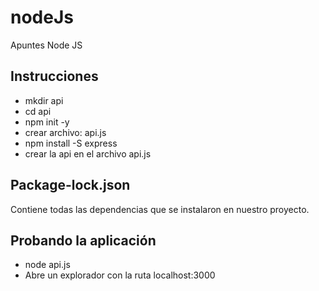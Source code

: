 # nodeJs
Apuntes Node JS

## Instrucciones
* mkdir api
* cd api
* npm init -y
* crear archivo: api.js
* npm install -S express
* crear la api en el archivo api.js

## Package-lock.json
Contiene todas las dependencias que se instalaron en nuestro proyecto.

## Probando la aplicación
* node api.js
* Abre un explorador con la ruta localhost:3000
